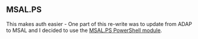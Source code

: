 ## MSAL.PS

This makes auth easier - One part of this re-write was to update from ADAP to MSAL and I decided to use the [MSAL.PS PowerShell module](https://github.com/AzureAD/MSAL.PS/).